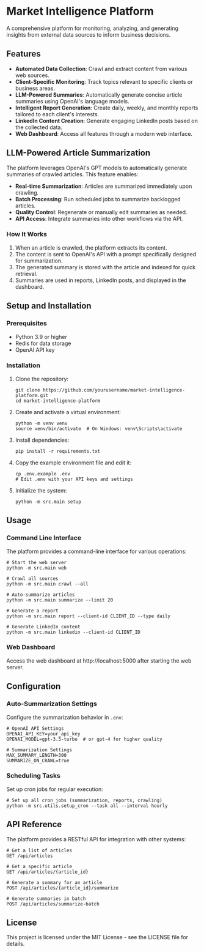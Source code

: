 # Market Intelligence Platform

A comprehensive platform for monitoring, analyzing, and generating insights from external data sources to inform business decisions.

## Features

- **Automated Data Collection**: Crawl and extract content from various web sources.
- **Client-Specific Monitoring**: Track topics relevant to specific clients or business areas.
- **LLM-Powered Summaries**: Automatically generate concise article summaries using OpenAI's language models.
- **Intelligent Report Generation**: Create daily, weekly, and monthly reports tailored to each client's interests.
- **LinkedIn Content Creation**: Generate engaging LinkedIn posts based on the collected data.
- **Web Dashboard**: Access all features through a modern web interface.

## LLM-Powered Article Summarization

The platform leverages OpenAI's GPT models to automatically generate summaries of crawled articles. This feature enables:

- **Real-time Summarization**: Articles are summarized immediately upon crawling.
- **Batch Processing**: Run scheduled jobs to summarize backlogged articles.
- **Quality Control**: Regenerate or manually edit summaries as needed.
- **API Access**: Integrate summaries into other workflows via the API.

### How It Works

1. When an article is crawled, the platform extracts its content.
2. The content is sent to OpenAI's API with a prompt specifically designed for summarization.
3. The generated summary is stored with the article and indexed for quick retrieval.
4. Summaries are used in reports, LinkedIn posts, and displayed in the dashboard.

## Setup and Installation

### Prerequisites

- Python 3.9 or higher
- Redis for data storage
- OpenAI API key

### Installation

1. Clone the repository:
   ```
   git clone https://github.com/yourusername/market-intelligence-platform.git
   cd market-intelligence-platform
   ```

2. Create and activate a virtual environment:
   ```
   python -m venv venv
   source venv/bin/activate  # On Windows: venv\Scripts\activate
   ```

3. Install dependencies:
   ```
   pip install -r requirements.txt
   ```

4. Copy the example environment file and edit it:
   ```
   cp .env.example .env
   # Edit .env with your API keys and settings
   ```

5. Initialize the system:
   ```
   python -m src.main setup
   ```

## Usage

### Command Line Interface

The platform provides a command-line interface for various operations:

```
# Start the web server
python -m src.main web

# Crawl all sources
python -m src.main crawl --all

# Auto-summarize articles
python -m src.main summarize --limit 20

# Generate a report
python -m src.main report --client-id CLIENT_ID --type daily

# Generate LinkedIn content
python -m src.main linkedin --client-id CLIENT_ID
```

### Web Dashboard

Access the web dashboard at http://localhost:5000 after starting the web server.

## Configuration

### Auto-Summarization Settings

Configure the summarization behavior in `.env`:

```
# OpenAI API Settings
OPENAI_API_KEY=your_api_key
OPENAI_MODEL=gpt-3.5-turbo  # or gpt-4 for higher quality

# Summarization Settings
MAX_SUMMARY_LENGTH=300
SUMMARIZE_ON_CRAWL=true
```

### Scheduling Tasks

Set up cron jobs for regular execution:

```
# Set up all cron jobs (summarization, reports, crawling)
python -m src.utils.setup_cron --task all --interval hourly
```

## API Reference

The platform provides a RESTful API for integration with other systems:

```
# Get a list of articles
GET /api/articles

# Get a specific article
GET /api/articles/{article_id}

# Generate a summary for an article
POST /api/articles/{article_id}/summarize

# Generate summaries in batch
POST /api/articles/summarize-batch
```

## License

This project is licensed under the MIT License - see the LICENSE file for details. 